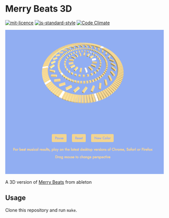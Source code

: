 # Merry Beats 3D

[![mit-licence](http://img.shields.io/:license-mit-blue.svg)](http://opensource.org/licenses/MIT) [![js-standard-style](https://img.shields.io/badge/code%20style-standard-brightgreen.svg?style=flat)](https://github.com/feross/standard)
[![Code Climate](https://codeclimate.com/github/SimonHFrost/merry-beats-3d/badges/gpa.svg)](https://codeclimate.com/github/SimonHFrost/merry-beats-3d)

![Image of Application](merrybeats.png)

A 3D version of [Merry Beats](http://ableton.com/merry-beats) from ableton

## Usage
Clone this repository and run ```make```.
